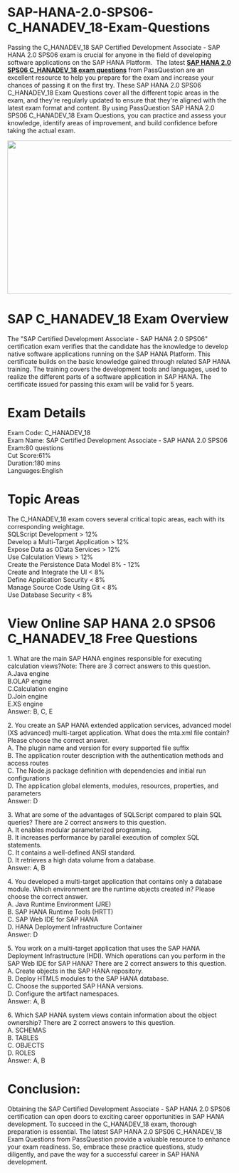 # SAP-HANA-2.0-SPS06-C_HANADEV_18-Exam-Questions
<p>Passing the C_HANADEV_18 SAP Certified Development Associate - SAP HANA 2.0 SPS06 exam is crucial for anyone in the field of developing software applications on the SAP HANA Platform. &nbsp;The latest <strong><a href="https://www.passquestion.com/c_hanadev_18.html">SAP HANA 2.0 SPS06 C_HANADEV_18 exam questions</a></strong> from PassQuestion are an excellent resource to help you prepare for the exam and increase your chances of passing it on the first try. These SAP HANA 2.0 SPS06 C_HANADEV_18 Exam Questions cover all the different topic areas in the exam, and they&#39;re regularly updated to ensure that they&#39;re aligned with the latest exam format and content. By using PassQuestion SAP HANA 2.0 SPS06 C_HANADEV_18 Exam Questions, you can practice and assess your knowledge, identify areas of improvement, and build confidence before taking the actual exam.</p>

<p><img alt="" src="https://www.passquestion.com/uploads/pqcom/images/20230712/0ddad74875b86af9d44e78df021286ed.png" style="height:345px; width:618px" /></p>

<h1>SAP C_HANADEV_18 Exam Overview</h1>

<p>The &quot;SAP Certified Development Associate - SAP HANA 2.0 SPS06&quot; certification exam verifies that the candidate has the knowledge to develop native software applications running on the SAP HANA Platform. This certificate builds on the basic knowledge gained through related SAP HANA training. The training covers the development tools and languages, used to realize the different parts of a software application in SAP HANA. The certificate issued for passing this exam will be valid for 5 years.</p>

<h1>Exam Details</h1>

<p>Exam Code: C_HANADEV_18<br />
Exam Name: SAP Certified Development Associate - SAP HANA 2.0 SPS06<br />
Exam:80 questions<br />
Cut Score:61%<br />
Duration:180 mins<br />
Languages:English</p>

<h1>Topic Areas</h1>

<p>The C_HANADEV_18 exam covers several critical topic areas, each with its corresponding weightage.&nbsp;<br />
SQLScript Development &gt; 12%<br />
Develop a Multi-Target Application &gt; 12%<br />
Expose Data as OData Services &gt; 12%<br />
Use Calculation Views &gt; 12%<br />
Create the Persistence Data Model 8% - 12%<br />
Create and Integrate the UI &lt; 8%<br />
Define Application Security &lt; 8%<br />
Manage Source Code Using Git &lt; 8%<br />
Use Database Security &lt; 8%</p>

<h1>View Online SAP HANA 2.0 SPS06 C_HANADEV_18 Free Questions</h1>

<p>1. What are the main SAP HANA engines responsible for executing calculation views?Note: There are 3 correct answers to this question.<br />
A.Java engine<br />
B.OLAP engine<br />
C.Calculation engine<br />
D.Join engine<br />
E.XS engine<br />
Answer: B, C, E</p>

<p>2. You create an SAP HANA extended application services, advanced model (XS advanced) multi-target application. What does the mta.xml file contain?<br />
Please choose the correct answer.<br />
A. The plugin name and version for every supported file suffix<br />
B. The application router description with the authentication methods and access routes<br />
C. The Node.js package definition with dependencies and initial run configurations<br />
D. The application global elements, modules, resources, properties, and parameters<br />
Answer: D</p>

<p>3. What are some of the advantages of SQLScript compared to plain SQL queries? There are 2 correct answers to this question.<br />
A. It enables modular parameterized programing.<br />
B. lt increases performance by parallel execution of complex SQL statements.<br />
C. It contains a well-defined ANSI standard.<br />
D. It retrieves a high data volume from a database.<br />
Answer: A, B</p>

<p>4. You developed a multi-target application that contains only a database module. Which environment are the runtime objects created in? Please choose the correct answer.<br />
A. Java Runtime Environment (JRE)<br />
B. SAP HANA Runtime Tools (HRTT)<br />
C. SAP Web IDE for SAP HANA<br />
D. HANA Deployment Infrastructure Container<br />
Answer: D&nbsp;</p>

<p>5. You work on a multi-target application that uses the SAP HANA Deployment Infrastructure (HDI). Which operations can you perform in the SAP Web IDE for SAP HANA? There are 2 correct answers to this question.<br />
A. Create objects in the SAP HANA repository.<br />
B. Deploy HTML5 modules to the SAP HANA database.<br />
C. Choose the supported SAP HANA versions.<br />
D. Configure the artifact namespaces.<br />
Answer: A, B&nbsp;</p>

<p>6. Which SAP HANA system views contain information about the object ownership? There are 2 correct answers to this question.<br />
A. SCHEMAS<br />
B. TABLES<br />
C. OBJECTS<br />
D. ROLES<br />
Answer: A, B&nbsp;</p>

<h1>Conclusion:</h1>

<p>Obtaining the SAP Certified Development Associate - SAP HANA 2.0 SPS06 certification can open doors to exciting career opportunities in SAP HANA development. To succeed in the C_HANADEV_18 exam, thorough preparation is essential. The latest SAP HANA 2.0 SPS06 C_HANADEV_18 Exam Questions from PassQuestion provide a valuable resource to enhance your exam readiness. So, embrace these practice questions, study diligently, and pave the way for a successful career in SAP HANA development.</p>
